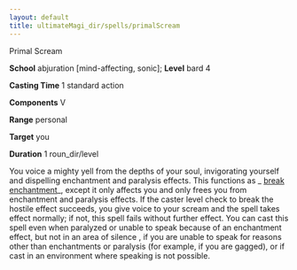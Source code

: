 ```yaml
---
layout: default
title: ultimateMagi_dir/spells/primalScream
---
```

Primal Scream

**School** abjuration [mind-affecting, sonic]; **Level** bard 4

**Casting Time** 1 standard action

**Components** V

**Range** personal

**Target** you

**Duration** 1 roun_dir/level

You voice a mighty yell from the depths of your soul, invigorating yourself and dispelling enchantment and paralysis effects. This functions as _ [break enchantment](spells/breakEnchantment#_break-enchantment)_, except it only affects you and only frees you from enchantment and paralysis effects. If the caster level check to break the hostile effect succeeds, you give voice to your scream and the spell takes effect normally; if not, this spell fails without further effect. You can cast this spell even when paralyzed or unable to speak because of an enchantment effect, but not in an area of silence , if you are unable to speak for reasons other than enchantments or paralysis (for example, if you are gagged), or if cast in an environment where speaking is not possible.

